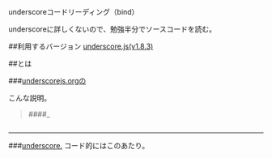 underscoreコードリーディング（bind）

underscoreに詳しくないので、勉強半分でソースコードを読む。



##利用するバージョン
[underscore.js(v1.8.3)](https://github.com/jashkenas/underscore/tree/1.8.3)


##とは


###[underscorejs.orgの](http://underscorejs.org/#)

こんな説明。
>####_

```javascript

```
------------- 


###[underscore.](https://github.com/jashkenas/underscore/blob/1.8.3/underscore.js#L675)
コード的にはこのあたり。

```javascript
```
